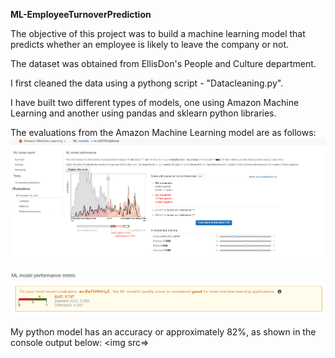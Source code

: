 <heading> <b> ML-EmployeeTurnoverPrediction </b> </heading>

The objective of this project was to build a machine learning model that predicts whether an employee is likely to leave the company or not.

The dataset was obtained from EllisDon's People and Culture department.

I first cleaned the data using a pythong script - "Datacleaning.py".

I have built two different types of models, one using Amazon Machine Learning and another using pandas and sklearn python libraries.

The evaluations from the Amazon Machine Learning model are as follows:
<img src="eval.png"></img>
<br> <br>
<img src="Capture.png"></img>

My python model has an accuracy or approximately 82%, as shown in the console output below:
<img src=></img>
